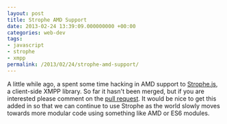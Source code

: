 ```yaml
---
layout: post
title: Strophe AMD Support
date: 2013-02-24 13:39:09.000000000 +00:00
categories: web-dev
tags:
- javascript
- strophe
- xmpp
permalink: /2013/02/24/strophe-amd-support/
---
```

A little while ago, a spent some time hacking in AMD support to [Strophe.js](http://strophe.im/strophejs/ "Strophe.js"), a client-side XMPP library. So far it hasn't been merged, but if you are interested please comment on the [pull request](https://github.com/metajack/strophejs/pull/99). It would be nice to get this added in so that we can continue to use Strophe as the world slowly moves towards more modular code using something like AMD or ES6 modules.

